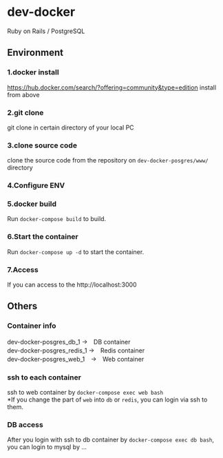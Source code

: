 # dev-docker

Ruby on Rails / PostgreSQL

## Environment
### 1.docker install
https://hub.docker.com/search/?offering=community&type=edition
install from above

### 2.git clone
git clone in certain directory of your local PC

### 3.clone source code
clone the source code from the repository on `dev-docker-posgres/www/` directory

### 4.Configure ENV

### 5.docker build
Run `docker-compose build` to build.

### 6.Start the container
Run `docker-compose up -d` to start the container.

### 7.Access
If you can access to the http://localhost:3000

## Others
### Container info
dev-docker-posgres_db_1 →　DB container  
dev-docker-posgres_redis_1 →　Redis container  
dev-docker-posgres_web_1　→　Web container 

### ssh to each container
ssh to web container by `docker-compose exec web bash`  
*If you change the part of `web` into `db` or `redis`, you can login via ssh to them.

### DB access
After you login with ssh to db container by `docker-compose exec db bash`, you can login to mysql by ...